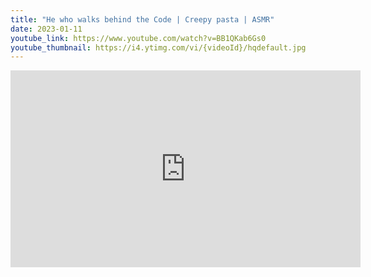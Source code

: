 ```yaml
---
title: "He who walks behind the Code | Creepy pasta | ASMR"
date: 2023-01-11
youtube_link: https://www.youtube.com/watch?v=BB1QKab6Gs0
youtube_thumbnail: https://i4.ytimg.com/vi/{videoId}/hqdefault.jpg
---
```

<iframe width="560" height="315" src="https://www.youtube.com/embed/BB1QKab6Gs0" title="He who walks behind the Code | Creepy pasta | ASMR" frameborder="0" allow="accelerometer; autoplay; clipboard-write; encrypted-media; gyroscope; picture-in-picture; web-share" allowfullscreen></iframe>
